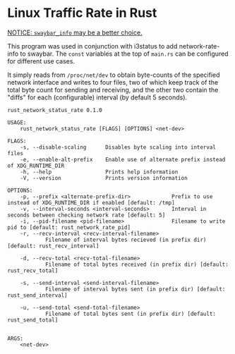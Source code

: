 # Linux Traffic Rate in Rust

[NOTICE: `swaybar_info` may be a better choice.](https://github.com/Stephen-Seo/swaybar_info)

This program was used in conjunction with i3status to add network-rate-info to
swaybar. The `const` variables at the top of `main.rs` can be configured for
different use cases.

It simply reads from `/proc/net/dev` to obtain byte-counts of the specified
network interface and writes to four files, two of which keep track of the total
byte count for sending and receiving, and the other two contain the "diffs" for
each (configurable) interval (by default 5 seconds).

    rust_network_status_rate 0.1.0
    
    USAGE:
        rust_network_status_rate [FLAGS] [OPTIONS] <net-dev>
    
    FLAGS:
        -s, --disable-scaling      Disables byte scaling into interval files
        -e, --enable-alt-prefix    Enable use of alternate prefix instead of XDG_RUNTIME_DIR
        -h, --help                 Prints help information
        -V, --version              Prints version information
    
    OPTIONS:
        -p, --prefix <alternate-prefix-dir>             Prefix to use instead of XDG_RUNTIME_DIR if enabled [default: /tmp]
        -v, --interval-seconds <interval-seconds>       Interval in seconds between checking network rate [default: 5]
        -i, --pid-filename <pid-filename>               Filename to write pid to [default: rust_network_rate_pid]
        -r, --recv-interval <recv-interval-filename>
                Filename of interval bytes recieved (in prefix dir) [default: rust_recv_interval]
    
        -d, --recv-total <recv-total-filename>
                Filename of total bytes received (in prefix dir) [default: rust_recv_total]
    
        -s, --send-interval <send-interval-filename>
                Filename of interval bytes sent (in prefix dir) [default: rust_send_interval]
    
        -u, --send-total <send-total-filename>
                Filename of total bytes sent (in prefix dir) [default: rust_send_total]
    
    
    ARGS:
        <net-dev>
